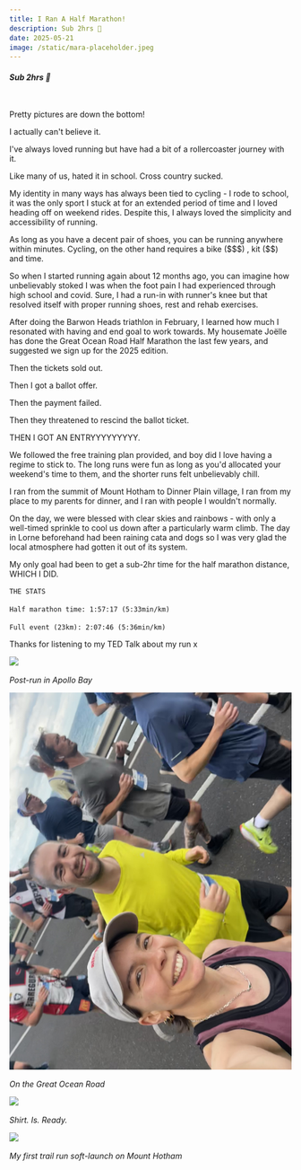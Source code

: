 ```yaml
---
title: I Ran A Half Marathon!
description: Sub 2hrs 🥲
date: 2025-05-21
image: /static/mara-placeholder.jpeg
---
```


#### *Sub 2hrs 🥲*
<br />

Pretty pictures are down the bottom!

I actually can't believe it. 

I've always loved running but have had a bit of a rollercoaster journey with it. 

Like many of us, hated it in school. Cross country sucked. 

My identity in many ways has always been tied to cycling - I rode to school, it was the only sport I stuck at for an extended period of time and I loved heading off on weekend rides. Despite this, I always loved the simplicity and accessibility of running.

As long as you have a decent pair of shoes, you can be running anywhere within minutes. Cycling, on the other hand requires a bike (\$\$\$) , kit (\$\$) and time.

So when I started running again about 12 months ago, you can imagine how unbelievably stoked I was when the foot pain I had experienced through high school and covid. Sure, I had a run-in with runner's knee but that resolved itself with proper running shoes, rest and rehab exercises.

After doing the Barwon Heads triathlon in February, I learned how much I resonated with having and end goal to work towards. My housemate Joëlle has done the Great Ocean Road Half Marathon the last few years, and suggested we sign up for the 2025 edition.

Then the tickets sold out.

Then I got a ballot offer.

Then the payment failed.

Then they threatened to rescind the ballot ticket.

THEN I GOT AN ENTRYYYYYYYYY.

We followed the free training plan provided, and boy did I love having a regime to stick to. The long runs were fun as long as you'd allocated your weekend's time to them, and the shorter runs felt unbelievably chill.

I ran from the summit of Mount Hotham to Dinner Plain village, I ran from my place to my parents for dinner, and I ran with people I wouldn't normally.

On the day, we were blessed with clear skies and rainbows - with only a well-timed  sprinkle to cool us down after a particularly warm climb. The day in Lorne beforehand had been raining cata and dogs so I was very glad the local atmosphere had gotten it out of its system.

My only goal had been to get a sub-2hr time for the half marathon distance, WHICH I DID.

~~~
THE STATS

Half marathon time: 1:57:17 (5:33min/km)

Full event (23km): 2:07:46 (5:36min/km)

~~~

Thanks for listening to my TED Talk about my run x

![](/images/half-mara-25/post-run.jpeg)

*Post-run in Apollo Bay*

![](/public/images/half-mara-25/on-run.jpeg)

*On the Great Ocean Road*

![](/public/images/half-mara-25/shirt-run.jpeg)

*Shirt. Is. Ready.*

![](/public/images/half-mara-25/trail-run.jpeg)

*My first trail run soft-launch on Mount Hotham*